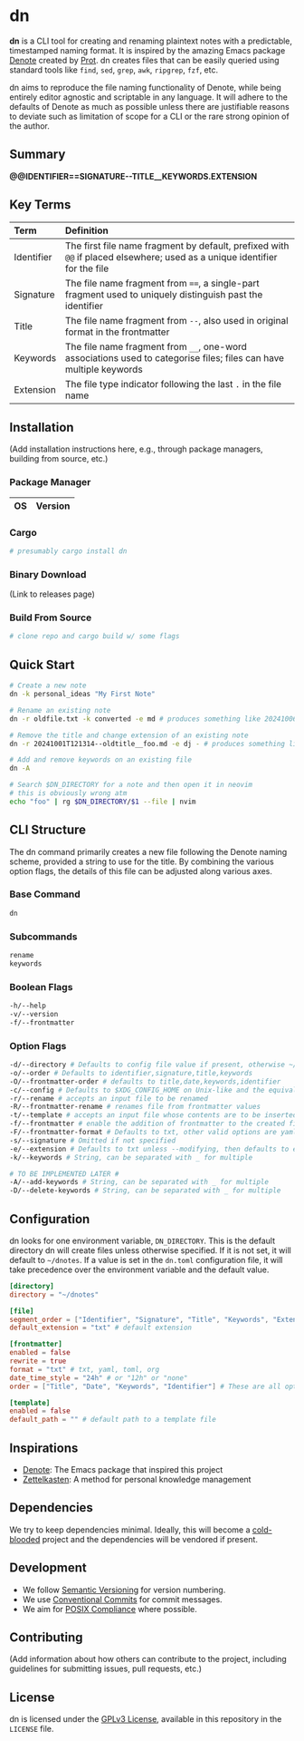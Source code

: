 # dn

**dn** is a CLI tool for creating and renaming plaintext notes with a predictable, timestamped naming format. It is inspired by the amazing Emacs package [Denote](https://protesilaos.com/emacs/denote) created by [Prot](https://protesilaos.com/). dn creates files that can be easily queried using standard tools like `find`, `sed`, `grep`, `awk`, `ripgrep`, `fzf`, etc.

dn aims to reproduce the file naming functionality of Denote, while being entirely editor agnostic and scriptable in any language. It will adhere to the defaults of Denote as much as possible unless there are justifiable reasons to deviate such as limitation of scope for a CLI or the rare strong opinion of the author.

## Summary

**@@IDENTIFIER==SIGNATURE--TITLE\_\_KEYWORDS.EXTENSION**

## Key Terms

| Term       | Definition                                                                                                                |
| :--------- | :------------------------------------------------------------------------------------------------------------------------ |
| Identifier | The first file name fragment by default, prefixed with `@@` if placed elsewhere; used as a unique identifier for the file |
| Signature  | The file name fragment from `==`, a single-part fragment used to uniquely distinguish past the identifier                 |
| Title      | The file name fragment from `--`, also used in original format in the frontmatter                                         |
| Keywords   | The file name fragment from `__`, one-word associations used to categorise files; files can have multiple keywords        |
| Extension  | The file type indicator following the last `.` in the file name                                                           |

## Installation

(Add installation instructions here, e.g., through package managers, building from source, etc.)

### Package Manager

| OS  | Version |
| :-- | :------ |

### Cargo

```sh
# presumably cargo install dn
```

### Binary Download

(Link to releases page)

### Build From Source

```sh
# clone repo and cargo build w/ some flags
```

## Quick Start

```bash
# Create a new note
dn -k personal_ideas "My First Note"

# Rename an existing note
dn -r oldfile.txt -k converted -e md # produces something like 20241006T145030--oldfile__converted.md

# Remove the title and change extension of an existing note
dn -r 20241001T121314--oldtitle__foo.md -e dj - # produces something like 20241001T121314__foo.dj

# Add and remove keywords on an existing file
dn -A 

# Search $DN_DIRECTORY for a note and then open it in neovim
# this is obviously wrong atm
echo "foo" | rg $DN_DIRECTORY/$1 --file | nvim
```

## CLI Structure

The dn command primarily creates a new file following the Denote naming scheme, provided a string to use for the title. By combining the various option flags, the details of this file can be adjusted along various axes.

### Base Command

```sh
dn
```

### Subcommands

```sh
rename
keywords
```

### Boolean Flags

```sh
-h/--help
-v/--version
-f/--frontmatter
```

### Option Flags

```sh
-d/--directory # Defaults to config file value if present, otherwise ~/dnotes
-o/--order # Defaults to identifier,signature,title,keywords
-O/--frontmatter-order # defaults to title,date,keywords,identifier
-c/--config # Defaults to $XDG_CONFIG_HOME on Unix-like and the equivalent on Windows
-r/--rename # accepts an input file to be renamed
-R/--frontmatter-rename # renames file from frontmatter values
-t/--template # accepts an input file whose contents are to be inserted in the new file, below frontmatter if present
-f/--frontmatter # enable the addition of frontmatter to the created file
-F/--frontmatter-format # Defaults to txt, other valid options are yaml, toml, org
-s/--signature # Omitted if not specified
-e/--extension # Defaults to txt unless --modifying, then defaults to extension of modified file
-k/--keywords # String, can be separated with _ for multiple

# TO BE IMPLEMENTED LATER #
-A/--add-keywords # String, can be separated with _ for multiple
-D/--delete-keywords # String, can be separated with _ for multiple
```

## Configuration

dn looks for one environment variable, `DN_DIRECTORY`. This is the default directory dn will create files unless otherwise specified. If it is not set, it will default to `~/dnotes`. If a value is set in the `dn.toml` configuration file, it will take precedence over the environment variable and the default value.

```toml
[directory]
directory = "~/dnotes"

[file]
segment_order = ["Identifier", "Signature", "Title", "Keywords", "Extension"] # These are not optional, you must specify each segment.
default_extension = "txt" # default extension

[frontmatter]
enabled = false
rewrite = true
format = "txt" # txt, yaml, toml, org
date_time_style = "24h" # or "12h" or "none"
order = ["Title", "Date", "Keywords", "Identifier"] # These are all optional so you can leave some out?

[template]
enabled = false
default_path = "" # default path to a template file

```

## Inspirations

- [Denote](https://protesilaos.com/emacs/denote): The Emacs package that inspired this project
- [Zettelkasten](https://zettelkasten.de/introduction/): A method for personal knowledge management

## Dependencies

We try to keep dependencies minimal. Ideally, this will become a [cold-blooded]() project and the dependencies will be vendored if present.


## Development

- We follow [Semantic Versioning](https://semver.org/) for version numbering.
- We use [Conventional Commits](https://www.conventionalcommits.org/) for commit messages.
- We aim for [POSIX Compliance](https://pubs.opengroup.org/onlinepubs/9699919799/) where possible.

## Contributing

(Add information about how others can contribute to the project, including guidelines for submitting issues, pull requests, etc.)

## License

dn is licensed under the [GPLv3 License](), available in this repository in the `LICENSE` file.
